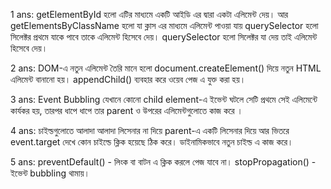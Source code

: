 1 ans: getElementById হলো এটির মাধ্যমে একটি আইডি এর দ্বারা একটা এলিমেন্ট দেয়। আর getElementsByClassName হলো যা ক্লাস এর মাধ্যমে এলিমেন্ট পাওয়া যায়
querySelector হলো সিলেক্টর প্রথমে যাকে পাবে তাকে এলিমেন্ট হিসেবে দেয়। querySelector হলো সিলেক্টর যা দেয় তাই এলিমেন্ট হিসেবে দেয়।

2 ans: DOM-এ নতুন এলিমেন্ট তৈরি মানে হলো document.createElement() দিয়ে নতুন HTML এলিমেন্ট বানানো হয়। appendChild() ব্যবহার করে ওয়েব পেজ এ যুক্ত করা হয়।

3 ans: Event Bubbling যেখানে কোনো child element-এ ইভেন্ট ঘটলে সেটি প্রথমে সেই এলিমেন্টে কার্যকর হয়, তারপর ধাপে ধাপে তার parent ও উপরের এলিমেন্টগুলোতে কাজ করে ।

4 ans: চাইল্ডগুলোতে আলাদা আলাদা লিসেনার না দিয়ে parent-এ একটি লিসেনার দিয়ে  আর ভিতরে event.target দেখে কোন চাইল্ডে ক্লিক হয়েছে ঠিক করে।
ডাইনামিকভাবে নতুন চাইল্ড এ কাজ করে।

5 ans: preventDefault() - লিংক বা বাটন এ ক্লিক করলে পেজ যাবে না। stopPropagation() - ইভেন্ট bubbling থামায়।
